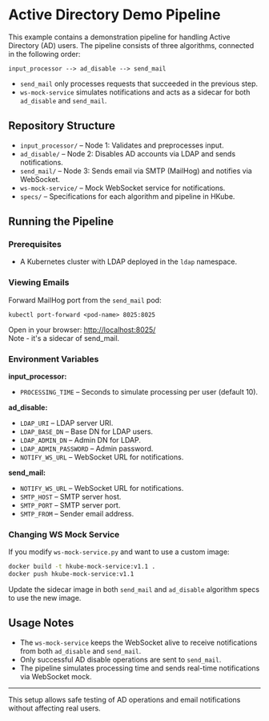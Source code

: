 # Active Directory Demo Pipeline

This example contains a demonstration pipeline for handling Active Directory (AD) users. The pipeline consists of three algorithms, connected in the following order:

```
input_processor --> ad_disable --> send_mail
```

- `send_mail` only processes requests that succeeded in the previous step.
- `ws-mock-service` simulates notifications and acts as a sidecar for both `ad_disable` and `send_mail`.

## Repository Structure

- `input_processor/` – Node 1: Validates and preprocesses input.
- `ad_disable/` – Node 2: Disables AD accounts via LDAP and sends notifications.
- `send_mail/` – Node 3: Sends email via SMTP (MailHog) and notifies via WebSocket.
- `ws-mock-service/` – Mock WebSocket service for notifications.
- `specs/` – Specifications for each algorithm and pipeline in HKube.

## Running the Pipeline

### Prerequisites

- A Kubernetes cluster with LDAP deployed in the `ldap` namespace.

### Viewing Emails

Forward MailHog port from the `send_mail` pod:
```
kubectl port-forward <pod-name> 8025:8025
```
Open in your browser: [http://localhost:8025/](http://localhost:8025/)  
Note - it's a sidecar of send_mail.

### Environment Variables

**input_processor:**
- `PROCESSING_TIME` – Seconds to simulate processing per user (default 10).

**ad_disable:**
- `LDAP_URI` – LDAP server URI.
- `LDAP_BASE_DN` – Base DN for LDAP users.
- `LDAP_ADMIN_DN` – Admin DN for LDAP.
- `LDAP_ADMIN_PASSWORD` – Admin password.
- `NOTIFY_WS_URL` – WebSocket URL for notifications.

**send_mail:**
- `NOTIFY_WS_URL` – WebSocket URL for notifications.
- `SMTP_HOST` – SMTP server host.
- `SMTP_PORT` – SMTP server port.
- `SMTP_FROM` – Sender email address.

### Changing WS Mock Service

If you modify `ws-mock-service.py` and want to use a custom image:

```bash
docker build -t hkube-mock-service:v1.1 .
docker push hkube-mock-service:v1.1
```

Update the sidecar image in both `send_mail` and `ad_disable` algorithm specs to use the new image.

## Usage Notes

- The `ws-mock-service` keeps the WebSocket alive to receive notifications from both `ad_disable` and `send_mail`.
- Only successful AD disable operations are sent to `send_mail`.
- The pipeline simulates processing time and sends real-time notifications via WebSocket mock.

---

This setup allows safe testing of AD operations and email notifications without affecting real users.

